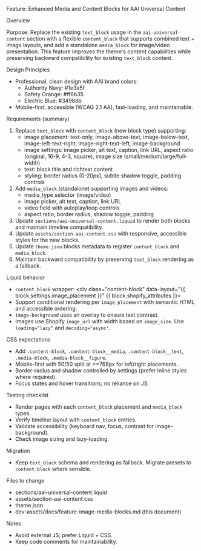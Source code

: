 Feature: Enhanced Media and Content Blocks for AAI Universal Content

Overview

Purpose: Replace the existing `text_block` usage in the `aai-universal-content` section with a flexible `content_block` that supports combined text + image layouts, and add a standalone `media_block` for image/video presentation. This feature improves the theme's content capabilities while preserving backward compatibility for existing `text_block` content.

Design Principles
- Professional, clean design with AAI brand colors:
  - Authority Navy: #1e3a5f
  - Safety Orange: #ff6b35
  - Electric Blue: #3498db
- Mobile-first, accessible (WCAG 2.1 AA), fast-loading, and maintainable.

Requirements (summary)
1. Replace `text_block` with `content_block` (new block type) supporting:
   - image placement: text-only, image-above-text, image-below-text, image-left-text-right, image-right-text-left, image-background
   - image settings: image picker, alt text, caption, link URL, aspect ratio (original, 16-9, 4-3, square), image size (small/medium/large/full-width)
   - text: block title and richtext content
   - styling: border radius (0-20px), subtle shadow toggle, padding controls
2. Add `media_block` (standalone) supporting images and videos:
   - media_type selector (image/video)
   - image picker, alt text, caption, link URL
   - video field with autoplay/loop controls
   - aspect ratio, border radius, shadow toggle, padding
3. Update `sections/aai-universal-content.liquid` to render both blocks and maintain timeline compatibility.
4. Update `assets/section-aai-content.css` with responsive, accessible styles for the new blocks.
5. Update `theme.json` blocks metadata to register `content_block` and `media_block`.
6. Maintain backward compatibility by preserving `text_block` rendering as a fallback.

Liquid behavior
- `content_block` wrapper: <div class="content-block" data-layout="{{ block.settings.image_placement }}" {{ block.shopify_attributes }}>
- Support conditional rendering per `image_placement` with semantic HTML and accessible ordering.
- `image-background` uses an overlay to ensure text contrast.
- Images use Shopify `image_url` with width based on `image_size`. Use `loading="lazy"` and `decoding="async"`.

CSS expectations
- Add `.content-block`, `.content-block__media`, `.content-block__text`, `.media-block`, `.media-block__figure`.
- Mobile-first with 50/50 split at >=768px for left/right placements.
- Border-radius and shadow controlled by settings (prefer inline styles where required).
- Focus states and hover transitions; no reliance on JS.

Testing checklist
- Render pages with each `content_block` placement and `media_block` types.
- Verify timeline layout with `content_block` entries.
- Validate accessibility (keyboard nav, focus, contrast for image-background).
- Check image sizing and lazy-loading.

Migration
- Keep `text_block` schema and rendering as fallback. Migrate presets to `content_block` where sensible.

Files to change
- sections/aai-universal-content.liquid
- assets/section-aai-content.css
- theme.json
- dev-assets/docs/feature-image-media-blocks.md (this document)

Notes
- Avoid external JS; prefer Liquid + CSS.
- Keep code comments for maintainability.

